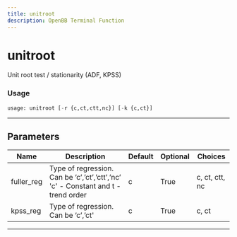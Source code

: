 ```yaml
---
title: unitroot
description: OpenBB Terminal Function
---
```


# unitroot

Unit root test / stationarity (ADF, KPSS)

### Usage

```python
usage: unitroot [-r {c,ct,ctt,nc}] [-k {c,ct}]
```

---

## Parameters

| Name | Description | Default | Optional | Choices |
| ---- | ----------- | ------- | -------- | ------- |
| fuller_reg | Type of regression. Can be ‘c’,’ct’,’ctt’,’nc’ 'c' - Constant and t - trend order | c | True | c, ct, ctt, nc |
| kpss_reg | Type of regression. Can be ‘c’,’ct' | c | True | c, ct |
---

